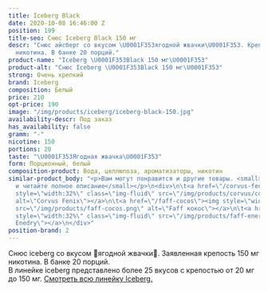 ```yaml
---
title: Iceberg Black
date: 2020-10-08 16:46:00 Z
position: 199
title-seo: Снюс Iceberg Black 150 мг
descr: "Снюс айсберг со вкусом \U0001F353ягодной жвачки\U0001F353. Крепость 150 мг
  никотина. В банке 20 порций."
product-name: "Iceberg \U0001F353Black 150 мг\U0001F353"
product-alt: "Снюс Iceberg \U0001F353Black 150 мг\U0001F353"
strong: Очень крепкий
brand: Iceberg
composition: Белый
price: 210
opt-price: 190
image: "/img/products/iceberg/iceberg-black-150.jpg"
availability-descr: Под заказ
has_availability: false
gramm: "-"
nicotine: 150
portions: 20
taste: "\U0001F353Ягодная жвачка\U0001F353"
form: Порционный, белый
composition-product: Вода, целлюлоза, ароматизаторы, никотин
similar-product_body: "<p>Вам могут понравится и другие товары. <small>Жмите на картинки
  и читайте полное описание</small></p>\n<div>\n\t<a href=\"/corvus-fenix-barberry\"><img
  style=\"width:32%\" class=\"img-fluid\" src=\"/img/products/corvus/corvus-fenix.png\"
  alt=\"Corvus Fenix\"></a>\n\t<a href=\"/faff-cocos\"><img style=\"width:32%\" class=\"img-fluid\"
  src=\"/img/products/faff-cocos.png\" alt=\"Faff кокос\"></a>\n\t<a href=\"/faff-snus-energy\"><img
  style=\"width:32%\" class=\"img-fluid\" src=\"/img/products/faff-energy.png\" alt=\"Faff
  Enedry\"></a>\n</div>"
position-brand: 2
---
```


Снюс iceberg со вкусом 🍓ягодной жвачки🍓. Заявленная крепость 150 мг никотина. В банке 20 порций.<br> 
В линейке iceberg представлено более 25 вкусов с крепостью от 20 мг до 150 мг. <a href="/iceberg">Смотреть всю линейку Iceberg.</a>